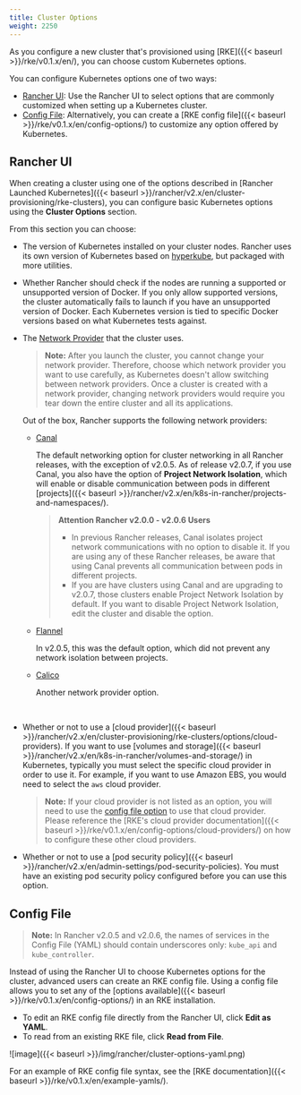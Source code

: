 ```yaml
---
title: Cluster Options
weight: 2250
---
```


As you configure a new cluster that's provisioned using [RKE]({{< baseurl >}}/rke/v0.1.x/en/), you can choose custom Kubernetes options.

You can configure Kubernetes options one of two ways:

- [Rancher UI](#rancher-ui): Use the Rancher UI to select options that are commonly customized when setting up a Kubernetes cluster.
- [Config File](#config-file): Alternatively, you can create a [RKE config file]({{< baseurl >}}/rke/v0.1.x/en/config-options/) to customize any option offered by Kubernetes.

## Rancher UI

When creating a cluster using one of the options described in [Rancher Launched Kubernetes]({{< baseurl >}}/rancher/v2.x/en/cluster-provisioning/rke-clusters), you can configure basic Kubernetes options using the **Cluster Options** section.

From this section you can choose:

- The version of Kubernetes installed on your cluster nodes. Rancher uses its own version of Kubernetes based on [hyperkube](https://hub.docker.com/r/kubernetesonarm/hyperkube/), but packaged with more utilities.

- Whether Rancher should check if the nodes are running a supported or unsupported version of Docker. If you only allow supported versions, the cluster automatically fails to launch if you have an unsupported version of Docker. Each Kubernetes version is tied to specific Docker versions based on what Kubernetes tests against.

- The [Network Provider](https://kubernetes.io/docs/concepts/cluster-administration/networking/) that the cluster uses. 

    >**Note:** After you launch the cluster, you cannot change your network provider. Therefore, choose which network provider you want to use carefully, as Kubernetes doesn't allow switching between network providers. Once a cluster is created with a network provider, changing network providers would require you  tear down the entire cluster and all its applications.

    Out of the box, Rancher supports the following network providers:

    - [Canal](https://github.com/projectcalico/canal)
    
        The default networking option for cluster networking in all Rancher releases, with the exception of v2.0.5. As of release v2.0.7, if you use Canal, you also have the option of **Project Network Isolation**, which will enable or disable communication between pods in different [projects]({{< baseurl >}}/rancher/v2.x/en/k8s-in-rancher/projects-and-namespaces/).
    
        >**Attention Rancher v2.0.0 - v2.0.6 Users**
        >
        >- In previous Rancher releases, Canal isolates project network communications with no option to disable it. If you are using any of these Rancher releases, be aware that using Canal prevents all communication between pods in different projects.
        >- If you are have clusters using Canal and are upgrading to v2.0.7, those clusters enable Project Network Isolation by default. If you want to disable Project Network Isolation, edit the cluster and disable the option.

    - [Flannel](https://github.com/coreos/flannel#flannel)
    
         In v2.0.5, this was the default option, which did not prevent any network isolation between projects.

    - [Calico](https://docs.projectcalico.org/v3.1/introduction/)

        Another network provider option.

<br/>

- Whether or not to use a [cloud provider]({{< baseurl >}}/rancher/v2.x/en/cluster-provisioning/rke-clusters/options/cloud-providers). If you want to use [volumes and storage]({{< baseurl >}}/rancher/v2.x/en/k8s-in-rancher/volumes-and-storage/) in Kubernetes, typically you must select the specific cloud provider in order to use it. For example, if you want to use Amazon EBS, you would need to select the `aws` cloud provider.

    >**Note:** If your cloud provider is not listed as an option, you will need to use the [config file option](#config-file) to use that cloud provider. Please reference the [RKE's cloud provider documentation]({{< baseurl >}}/rke/v0.1.x/en/config-options/cloud-providers/) on how to configure these other cloud providers.

- Whether or not to use a [pod security policy]({{< baseurl >}}/rancher/v2.x/en/admin-settings/pod-security-policies). You must have an existing pod security policy configured before you can use this option.

## Config File

>**Note:** In Rancher v2.0.5 and v2.0.6, the names of services in the Config File (YAML) should contain underscores only: `kube_api` and `kube_controller`.

Instead of using the Rancher UI to choose Kubernetes options for the cluster, advanced users can create an RKE config file. Using a config file allows you to set any of the [options available]({{< baseurl >}}/rke/v0.1.x/en/config-options/) in an RKE installation.

- To edit an RKE config file directly from the Rancher UI, click **Edit as YAML**.
- To read from an existing RKE file, click **Read from File**.

![image]({{< baseurl >}}/img/rancher/cluster-options-yaml.png)

For an example of RKE config file syntax, see the [RKE documentation]({{< baseurl >}}/rke/v0.1.x/en/example-yamls/).  
